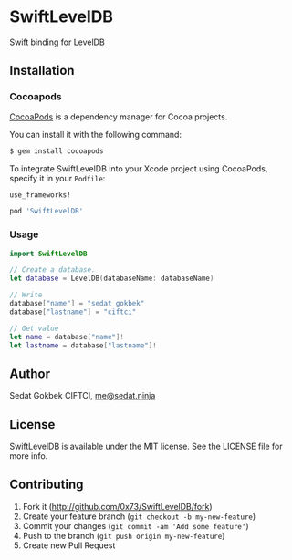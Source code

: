 # SwiftLevelDB
Swift binding for LevelDB

## Installation

### Cocoapods

[CocoaPods](http://cocoapods.org) is a dependency manager for Cocoa projects.

You can install it with the following command:

```bash
$ gem install cocoapods
```

To integrate SwiftLevelDB into your Xcode project using CocoaPods, specify it in your `Podfile`:

```ruby
use_frameworks!

pod 'SwiftLevelDB'
```

### Usage

```swift
import SwiftLevelDB

// Create a database.
let database = LevelDB(databaseName: databaseName)

// Write
database["name"] = "sedat gokbek"
database["lastname"] = "ciftci"

// Get value
let name = database["name"]!
let lastname = database["lastname"]!
```


## Author

Sedat Gokbek CIFTCI, me@sedat.ninja

## License

SwiftLevelDB is available under the MIT license. See the LICENSE file for more info.

## Contributing

1. Fork it (http://github.com/0x73/SwiftLevelDB/fork)
2. Create your feature branch (`git checkout -b my-new-feature`)
3. Commit your changes (`git commit -am 'Add some feature'`)
4. Push to the branch (`git push origin my-new-feature`)
5. Create new Pull Request
